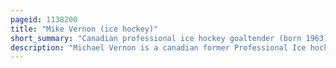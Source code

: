 ```yaml
---
pageid: 1138200
title: "Mike Vernon (ice hockey)"
short_summary: "Canadian professional ice hockey goaltender (born 1963)"
description: "Michael Vernon is a canadian former Professional Ice hockey Goaltender who played 19 Seasons in the National Hockey League for the Calgary Flames, Detroit Red Wings, San Jose Sharks and Florida Panthers."
---
```

